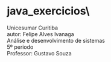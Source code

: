 # java_exercicios\

Unicesumar Curitiba\
autor: Felipe Alves Ivanaga\
Análise e desenvolvimento de sistemas\
5º periodo\
Professor: Gustavo Souza
